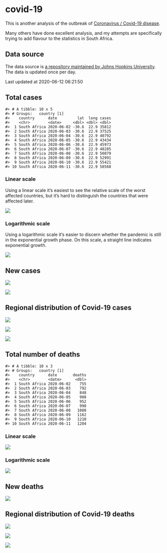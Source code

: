 
<!-- README.md is generated from README.Rmd. Please edit that file -->

# covid-19

<!-- badges: start -->

<!-- badges: end -->

This is another analysis of the outbreak of [Coronavirus / Covid-19
disease](https://en.wikipedia.org/wiki/Coronavirus_disease_2019).

Many others have done excellent analysis, and my attempts are
specifically trying to add flavour to the statistics in South Africa.

## Data source

The data source is [a repository maintained by Johns Hopkins
University](https://github.com/CSSEGISandData/COVID-19). The data is
updated once per day.

Last updated at 2020-06-12 06:21:50

## Total cases

    #> # A tibble: 10 x 5
    #> # Groups:   country [1]
    #>    country      date         lat  long cases
    #>    <chr>        <date>     <dbl> <dbl> <dbl>
    #>  1 South Africa 2020-06-02 -30.6  22.9 35812
    #>  2 South Africa 2020-06-03 -30.6  22.9 37525
    #>  3 South Africa 2020-06-04 -30.6  22.9 40792
    #>  4 South Africa 2020-06-05 -30.6  22.9 43434
    #>  5 South Africa 2020-06-06 -30.6  22.9 45973
    #>  6 South Africa 2020-06-07 -30.6  22.9 48285
    #>  7 South Africa 2020-06-08 -30.6  22.9 50879
    #>  8 South Africa 2020-06-09 -30.6  22.9 52991
    #>  9 South Africa 2020-06-10 -30.6  22.9 55421
    #> 10 South Africa 2020-06-11 -30.6  22.9 58568

### Linear scale

Using a linear scale it’s easiest to see the relative scale of the worst
affected countries, but it’s hard to distinguish the countries that were
affected later.

![](README_files/figure-gfm/unnamed-chunk-5-1.png)<!-- -->

### Logarithmic scale

Using a logarithmic scale it’s easier to discern whether the pandemic is
still in the exponential growth phase. On this scale, a straight line
indicates exponential growth.

![](README_files/figure-gfm/unnamed-chunk-6-1.png)<!-- -->

## New cases

![](README_files/figure-gfm/unnamed-chunk-7-1.png)<!-- -->

![](README_files/figure-gfm/unnamed-chunk-8-1.png)<!-- -->

## Regional distribution of Covid-19 cases

![](README_files/figure-gfm/unnamed-chunk-9-1.png)<!-- -->

![](README_files/figure-gfm/unnamed-chunk-10-1.png)<!-- -->

![](README_files/figure-gfm/unnamed-chunk-11-1.png)<!-- -->

## Total number of deaths

    #> # A tibble: 10 x 3
    #> # Groups:   country [1]
    #>    country      date       deaths
    #>    <chr>        <date>      <dbl>
    #>  1 South Africa 2020-06-02    755
    #>  2 South Africa 2020-06-03    792
    #>  3 South Africa 2020-06-04    848
    #>  4 South Africa 2020-06-05    908
    #>  5 South Africa 2020-06-06    952
    #>  6 South Africa 2020-06-07    998
    #>  7 South Africa 2020-06-08   1080
    #>  8 South Africa 2020-06-09   1162
    #>  9 South Africa 2020-06-10   1210
    #> 10 South Africa 2020-06-11   1284

### Linear scale

![](README_files/figure-gfm/unnamed-chunk-14-1.png)<!-- -->

### Logarithmic scale

![](README_files/figure-gfm/unnamed-chunk-15-1.png)<!-- -->

## New deaths

![](README_files/figure-gfm/unnamed-chunk-16-1.png)<!-- -->

## Regional distribution of Covid-19 deaths

![](README_files/figure-gfm/unnamed-chunk-17-1.png)<!-- -->

![](README_files/figure-gfm/unnamed-chunk-18-1.png)<!-- -->

![](README_files/figure-gfm/unnamed-chunk-19-1.png)<!-- -->
